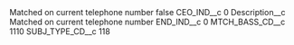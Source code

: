 <?xml version="1.0" encoding="UTF-8"?>
<CustomMetadata xmlns="http://soap.sforce.com/2006/04/metadata" xmlns:xsi="http://www.w3.org/2001/XMLSchema-instance" xmlns:xsd="http://www.w3.org/2001/XMLSchema">
    <label>Matched on current telephone number</label>
    <protected>false</protected>
    <values>
        <field>CEO_IND__c</field>
        <value xsi:type="xsd:string">0</value>
    </values>
    <values>
        <field>Description__c</field>
        <value xsi:type="xsd:string">Matched on current telephone number</value>
    </values>
    <values>
        <field>END_IND__c</field>
        <value xsi:type="xsd:string">0</value>
    </values>
    <values>
        <field>MTCH_BASS_CD__c</field>
        <value xsi:type="xsd:string">1110</value>
    </values>
    <values>
        <field>SUBJ_TYPE_CD__c</field>
        <value xsi:type="xsd:string">118</value>
    </values>
</CustomMetadata>
